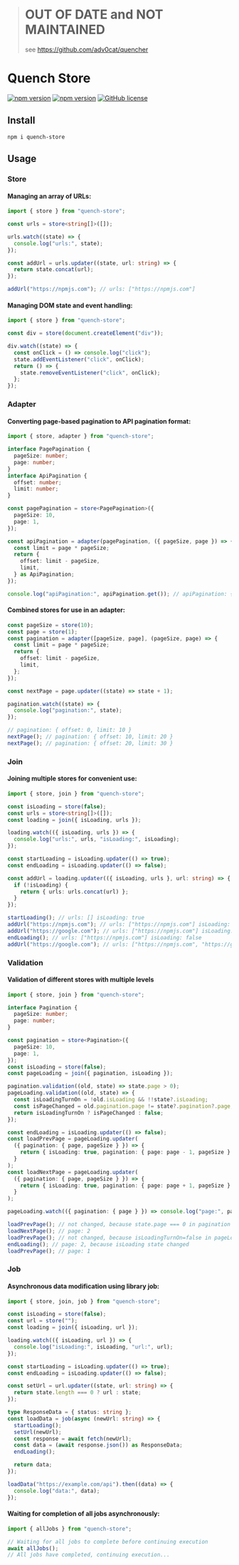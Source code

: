 > # OUT OF DATE and NOT MAINTAINED
> see https://github.com/adv0cat/quencher

# Quench Store

[![npm version](https://img.shields.io/npm/v/quench-store.svg?style=flat)](https://www.npmjs.com/package/quench-store) [![npm version](https://deno.bundlejs.com/?q=quench-store&treeshake=[{+store,adapter,join,job,allJobs+}]&badge=)](https://www.npmjs.com/package/quench-store) [![GitHub license](https://img.shields.io/badge/license-MIT-blue.svg)](https://github.com/adv0cat/quench-store/blob/main/LICENSE)

## Install

```shell
npm i quench-store
```

## Usage

### Store

#### Managing an array of URLs:

```ts
import { store } from "quench-store";

const urls = store<string[]>([]);

urls.watch((state) => {
  console.log("urls:", state);
});

const addUrl = urls.updater((state, url: string) => {
  return state.concat(url);
});

addUrl("https://npmjs.com"); // urls: ["https://npmjs.com"]
```

#### Managing DOM state and event handling:

```ts
import { store } from "quench-store";

const div = store(document.createElement("div"));

div.watch((state) => {
  const onClick = () => console.log("click");
  state.addEventListener("click", onClick);
  return () => {
    state.removeEventListener("click", onClick);
  };
});
```

### Adapter

#### Converting page-based pagination to API pagination format:

```ts
import { store, adapter } from "quench-store";

interface PagePagination {
  pageSize: number;
  page: number;
}
interface ApiPagination {
  offset: number;
  limit: number;
}

const pagePagination = store<PagePagination>({
  pageSize: 10,
  page: 1,
});

const apiPagination = adapter(pagePagination, ({ pageSize, page }) => {
  const limit = page * pageSize;
  return {
    offset: limit - pageSize,
    limit,
  } as ApiPagination;
});

console.log("apiPagination:", apiPagination.get()); // apiPagination: { offset: 0, limit: 10 }
```

#### Combined stores for use in an adapter:

```ts
const pageSize = store(10);
const page = store(1);
const pagination = adapter([pageSize, page], (pageSize, page) => {
  const limit = page * pageSize;
  return {
    offset: limit - pageSize,
    limit,
  };
});

const nextPage = page.updater((state) => state + 1);

pagination.watch((state) => {
  console.log("pagination:", state);
});

// pagination: { offset: 0, limit: 10 }
nextPage(); // pagination: { offset: 10, limit: 20 }
nextPage(); // pagination: { offset: 20, limit: 30 }
```

### Join

#### Joining multiple stores for convenient use:

```ts
import { store, join } from "quench-store";

const isLoading = store(false);
const urls = store<string[]>([]);
const loading = join({ isLoading, urls });

loading.watch(({ isLoading, urls }) => {
  console.log("urls:", urls, "isLoading:", isLoading);
});

const startLoading = isLoading.updater(() => true);
const endLoading = isLoading.updater(() => false);

const addUrl = loading.updater(({ isLoading, urls }, url: string) => {
  if (!isLoading) {
    return { urls: urls.concat(url) };
  }
});

startLoading(); // urls: [] isLoading: true
addUrl("https://npmjs.com"); // urls: ["https://npmjs.com"] isLoading: true
addUrl("https://google.com"); // urls: ["https://npmjs.com"] isLoading: true
endLoading(); // urls: ["https://npmjs.com"] isLoading: false
addUrl("https://google.com"); // urls: ["https://npmjs.com", "https://google.com"] isLoading: true
```

### Validation

#### Validation of different stores with multiple levels

```ts
import { store, join } from "quench-store";

interface Pagination {
  pageSize: number;
  page: number;
}

const pagination = store<Pagination>({
  pageSize: 10,
  page: 1,
});
const isLoading = store(false);
const pageLoading = join({ pagination, isLoading });

pagination.validation((old, state) => state.page > 0);
pageLoading.validation((old, state) => {
  const isLoadingTurnOn = !old.isLoading && !!state?.isLoading;
  const isPageChanged = old.pagination.page != state?.pagination?.page;
  return isLoadingTurnOn ? isPageChanged : false;
});

const endLoading = isLoading.updater(() => false);
const loadPrevPage = pageLoading.updater(
  ({ pagination: { page, pageSize } }) => {
    return { isLoading: true, pagination: { page: page - 1, pageSize } };
  }
);
const loadNextPage = pageLoading.updater(
  ({ pagination: { page, pageSize } }) => {
    return { isLoading: true, pagination: { page: page + 1, pageSize } };
  }
);

pageLoading.watch(({ pagination: { page } }) => console.log("page:", page));

loadPrevPage(); // not changed, because state.page === 0 in pagination validation
loadNextPage(); // page: 2
loadPrevPage(); // not changed, because isLoadingTurnOn=false in pageLoading validation
endLoading(); // page: 2, because isLoading state changed
loadPrevPage(); // page: 1
```

### Job

#### Asynchronous data modification using library job:

```ts
import { store, join, job } from "quench-store";

const isLoading = store(false);
const url = store("");
const loading = join({ isLoading, url });

loading.watch(({ isLoading, url }) => {
  console.log("isLoading:", isLoading, "url:", url);
});

const startLoading = isLoading.updater(() => true);
const endLoading = isLoading.updater(() => false);

const setUrl = url.updater((state, url: string) => {
  return state.length === 0 ? url : state;
});

type ResponseData = { status: string };
const loadData = job(async (newUrl: string) => {
  startLoading();
  setUrl(newUrl);
  const response = await fetch(newUrl);
  const data = (await response.json()) as ResponseData;
  endLoading();

  return data;
});

loadData("https://example.com/api").then((data) => {
  console.log("data:", data);
});
```

#### Waiting for completion of all jobs asynchronously:

```ts
import { allJobs } from "quench-store";

// Waiting for all jobs to complete before continuing execution
await allJobs();
// All jobs have completed, continuing execution...
```
